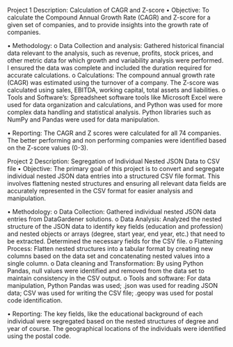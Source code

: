 Project 1 Description: Calculation of CAGR and Z-score
•	Objective: To calculate the Compound Annual Growth Rate (CAGR) and Z-score for a given set of companies, and to provide insights into the growth rate of companies. 

•	Methodology:
o	Data Collection and analysis: Gathered historical financial data relevant to the analysis, such as revenue, profits, stock prices, and other metric data for which growth and variability analysis were performed. I ensured the data was complete and included the duration required for accurate calculations.
o	Calculations: The compound annual growth rate (CAGR) was estimated using the turnover of a company. The Z-score was calculated using sales, EBITDA, working capital, total assets and liabilities.
o	Tools and Software’s:  Spreadsheet software tools like Microsoft Excel were used for data organization and calculations, and Python was used for more complex data handling and statistical analysis. Python libraries such as NumPy and Pandas were used for data manipulation.

•	Reporting: The CAGR and Z scores were calculated for all 74 companies. The better performing and non performing companies were identified based on the Z-score values (0-3).

Project 2 Description: Segregation of Individual Nested JSON Data to CSV file
•	Objective: The primary goal of this project is to convert and segregate individual nested JSON data entries into a structured CSV file format. This involves flattening nested structures and ensuring all relevant data fields are accurately represented in the CSV format for easier analysis and manipulation.

•	Methodology: 
o	Data Collection: Gathered individual nested JSON data entries from DataGardener solutions. 
o	Data Analysis: Analyzed the nested structure of the JSON data to identify key fields (education and profession) and nested objects or arrays (degree, start year, end year, etc.) that need to be extracted. Determined the necessary fields for the CSV file.
o	Flattening Process: Flatten nested structures into a tabular format by creating new columns based on the data set and concatenating nested values into a single column.
o	Data cleaning and Transformation: By using Python Pandas, null values were identified and removed from the data set to maintain consistency in the CSV output. 
o	Tools and software: For data manipulation, Python Pandas was used; .json was used for reading JSON data; CSV was used for writing the CSV file; .geopy was used for postal code identification.

•	Reporting: The key fields, like the educational background of each individual were segregated based on the nested structures of degree and year of course. The geographical locations of the individuals were identified using the postal code.


